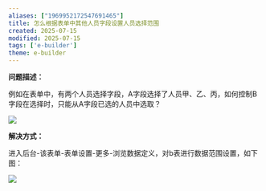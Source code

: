 ```yaml
---
aliases: ["1969952172547691465"]
title: 怎么根据表单中其他人员字段设置人员选择范围
created: 2025-07-15
modified: 2025-07-15
tags: ['e-builder']
theme: e-builder
---
```


**问题描述：**

例如在表单中，有两个人员选择字段，A字段选择了人员甲、乙、丙，如何控制B字段在选择时，只能从A字段已选的人员中选取？

![](1e0d8387ef41e09b7730f3d9533cfdb1.jpg)

**解决方式：**

进入后台-该表单-表单设置-更多-浏览数据定义，对b表进行数据范围设置，如下图：

![](5d29d5e919eadab5ea390da61bf826e3.jpg)